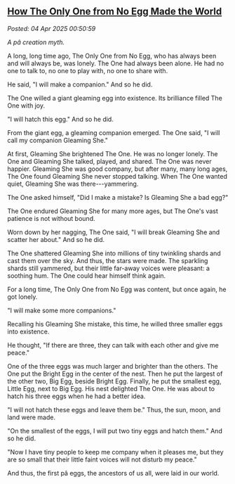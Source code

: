 
[How The Only One from No Egg Made the World](http://analyzethedatanotthedrivel.org/2025/04/03/how-the-only-one-from-no-egg-made-the-world/)
--------------------------------------------------------------------------------------------------------------------------------------------

*Posted: 04 Apr 2025 00:50:59*

*A pâ creation myth.*

A long, long time ago, The Only One from No Egg, who has always been and
will always be, was lonely. The One had always been alone. He had no one
to talk to, no one to play with, no one to share with.

He said, "I will make a companion." And so he did.

The One willed a giant gleaming egg into existence. Its brilliance
filled The One with joy.

"I will hatch this egg." And so he did.

From the giant egg, a gleaming companion emerged. The One said, "I will
call my companion Gleaming She."

At first, Gleaming She brightened The One. He was no longer lonely. The
One and Gleaming She talked, played, and shared. The One was never
happier. Gleaming She was good company, but after many, many long ages,
The One found Gleaming She never stopped talking. When The One wanted
quiet, Gleaming She was there---yammering.

The One asked himself, "Did I make a mistake? Is Gleaming She a bad
egg?"

The One endured Gleaming She for many more ages, but The One's vast
patience is not without bound.

Worn down by her nagging, The One said, "I will break Gleaming She and
scatter her about." And so he did.

The One shattered Gleaming She into millions of tiny twinkling shards
and cast them over the sky. And thus, the stars were made. The sparkling
shards still yammered, but their little far-away voices were pleasant: a
soothing hum. The One could hear himself think again.

For a long time, The Only One from No Egg was content, but once again,
he got lonely.

"I will make some more companions."

Recalling his Gleaming She mistake, this time, he willed three smaller
eggs into existence.

He thought, "If there are three, they can talk with each other and give
me peace."

One of the three eggs was much larger and brighter than the others. The
One put the Bright Egg in the center of the nest. Then he put the
largest of the other two, Big Egg, beside Bright Egg. Finally, he put
the smallest egg, Little Egg, next to Big Egg. His nest delighted The
One. He was about to hatch his three eggs when he had a better idea.

"I will not hatch these eggs and leave them be." Thus, the sun, moon,
and land were made.

"On the smallest of the eggs, I will put two tiny eggs and hatch them."
And so he did.

"Now I have tiny people to keep me company when it pleases me, but they
are so small that their little faint voices will not disturb my peace."

And thus, the first pâ eggs, the ancestors of us all, were laid in our
world.
